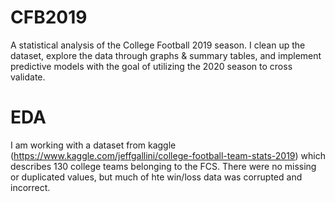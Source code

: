 # CFB2019
A statistical analysis of the College Football 2019 season. I clean up the dataset, explore the data through graphs &amp; summary tables, and implement predictive models with the goal of utilizing the 2020 season to cross validate.

# EDA
I am working with a dataset from kaggle (https://www.kaggle.com/jeffgallini/college-football-team-stats-2019) which describes 130 college teams belonging to the FCS.
There were no missing or duplicated values, but much of hte win/loss data was corrupted and incorrect. 
